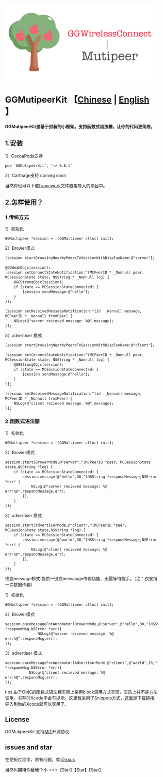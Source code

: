 ![logo](https://raw.githubusercontent.com/itmarsung/resource_images/master/framework/icon_mutipeer.png)
# GGMutipeerKit  【[Chinese](https://github.com/itmarsung/GGMutipeerKit) | [English](https://github.com/itmarsung/GGMutipeerKit/blob/master/README_en.md) 】

#### GGMutipeerKit是基于<MultipeerConnectivity>封装的小框架。支持函数式语法糖，让你的代码更简练。

## 1.安装
 
 1）CocoaPods支持
 	
 	pod 'GGMutipeerKit', '~> 0.0.1'
 
 2）Carthage支持
 coming soon
 
 
 当然你也可以下载[framework](https://github.com/itmarsung/GGMutipeerKit/tree/master/GGMutipeerKit)文件直接导入的项目中。


## 2.怎样使用？

### 1.传统方式

1）初始化

    GGMultipeer *session = [[GGMultipeer alloc] init];
 
2）Brower模式
    
    [session startBrowsingNearbyPeersToSessionWithDisplayName:@"server"];

    @GGWeakObjc(session);
    [session setConnectStateNotification:^(MCPeerID * _Nonnull peer, MCSessionState state, NSString * _Nonnull log) {
        @GGStrongObjc(session);
        if (state == MCSessionStateConnected) {
            [session sendMessage:@"hello"];
        }
    }];
    
    [session setReceivedMessageNotification:^(id  _Nonnull message, MCPeerID * _Nonnull fromPeer) {
        NSLog(@"server recieved message: %@",message);
    }];
   
   
3）advertiser 模式
    
    [session startBrowsingNearbyPeersToSessionWithDisplayName:@"client"];

    [session setConnectStateNotification:^(MCPeerID * _Nonnull peer, MCSessionState state, NSString * _Nonnull log) {
        @GGStrongObjc(session);
        if (state == MCSessionStateConnected) {
            [session sendMessage:@"hello"];
        }
    }];
    
    [session setReceivedMessageNotification:^(id  _Nonnull message, MCPeerID * _Nonnull fromPeer) {
        NSLog(@"client recieved message: %@",message);
    }];
 

### 2.函数式语法糖

1）初始化

    GGMultipeer *session = [[GGMultipeer alloc] init];

2）Brower模式

    session.start(BrowerMode,@"server",^(MCPeerID *peer, MCSessionState state,NSString *log) {
        if (state == MCSessionStateConnected) {
            session.message(@"hello",30,^(NSString *respondMessage,NSError *err) {
                NSLog(@"server recieved message: %@ err:%@",respondMessage,err);
            });
        }
    });

3）advertiser 模式

    session.start(AdvertiserMode,@"client",^(MCPeerID *peer, MCSessionState state,NSString *log) {
        if (state == MCSessionStateConnected) {
            session.message(@"world",30,^(NSString *respondMessage,NSError *err) {
                NSLog(@"client recieved message: %@ err:%@",respondMessage,err);
            });
        }
    });


快速message模式:提供一键式messaage传输功能，无需等待握手。（注：仅支持一次数据传输）

1）初始化

    GGMultipeer *session = [[GGMultipeer alloc] init];
  
2）Brower模式
 
    session.onceMessageForAutomator(BrowerMode,@"server",@"hello",30,^(NSString *respondMsg,NSError *err){
                   NSLog(@"server recieved message: %@ err:%@",respondMsg,err);
    });

3）advertiser 模式

    session.onceMessageForAutomator(AdvertiserMode,@"client",@"world",30,^(NSString *respondMsg,NSError *err){
               NSLog(@"client recieved message: %@ err:%@",respondMsg,err);
    });



tips:由于ObjC的函数式语法糖实际上采用block调用方式实现，实质上并不是方法调用。书写时Xcode不会有提示。这里我采用了Snippets方式，[这里](https://github.com/itmarsung/GGMutipeerKit/tree/master/GGSnippets)是下载链接,导入到你的Xcode就可以享用了。


## License

GGMutipeerKit 支持[MIT](https://github.com/itmarsung/GGMutipeerKit/blob/master/LICENSE)开源协议.

## issues and star

在使用过程中，若有问题，欢迎[issus](https://github.com/itmarsung/GGMutipeerKit/issues)

当然也期待你给我个小 ⭐⭐⭐【Star】【Star】【Star】


